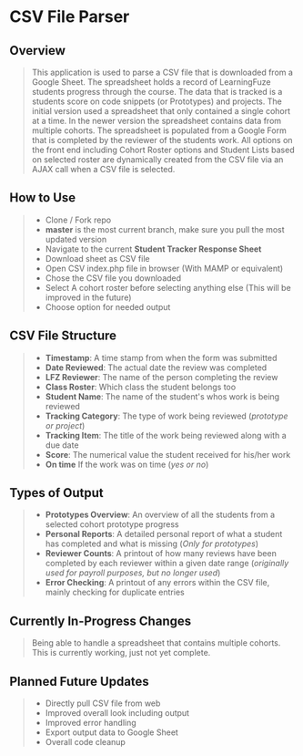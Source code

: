 # CSV File Parser

## Overview
> This application is used to parse a CSV file that is downloaded from a Google Sheet. The spreadsheet holds a record of LearningFuze students progress through the course. The data that is tracked is a students score on code snippets (or Prototypes) and projects. The initial version used a spreadsheet that only contained a single cohort at a time. In the newer version the spreadsheet contains data from multiple cohorts. The spreadsheet is populated from a Google Form that is completed by the reviewer of the students work. All options on the front end including Cohort Roster options and Student Lists based on selected roster are dynamically created from the CSV file via an AJAX call when a CSV file is selected.

## How to Use
>- Clone / Fork repo
>- **master** is the most current branch, make sure you pull the most updated version
>- Navigate to the current **Student Tracker Response Sheet**
>- Download sheet as CSV file
>- Open CSV index.php file in browser (With MAMP or equivalent)
>- Chose the CSV file you downloaded
>- Select A cohort roster before selecting anything else (This will be improved in the future)
>- Choose option for needed output

   
## CSV File Structure
>- **Timestamp**: A time stamp from when the form was submitted
>- **Date Reviewed**: The actual date the review was completed
>- **LFZ Reviewer**: The name of the person completing the review
>- **Class Roster**: Which class the student belongs too
>- **Student Name**: The name of the student's whos work is being reviewed
>- **Tracking Category**: The type of work being reviewed (*prototype or project*)
>- **Tracking Item**: The title of the work being reviewed along with a due date
>- **Score**: The numerical value the student received for his/her work
>- **On time** If the work was on time (*yes or no*)

## Types of Output
>- **Prototypes Overview**: An overview of all the students from a selected cohort prototype progress
>- **Personal Reports**: A detailed personal report of what a student has completed and what is missing (*Only for prototypes*)
>- **Reviewer Counts**: A printout of how many reviews have been completed by each reviewer within a given date range (*originally used for payroll purposes, but no longer used*)
>- **Error Checking**: A printout of any errors within the CSV file, mainly checking for duplicate entries

## Currently In-Progress Changes
> Being able to handle a spreadsheet that contains multiple cohorts. This is currently working, just not yet complete.

## Planned Future Updates
>- Directly pull CSV file from web
>- Improved overall look including output
>- Improved error handling
>- Export output data to Google Sheet
>- Overall code cleanup
